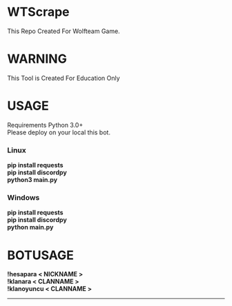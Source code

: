 
# WTScrape
This Repo Created For Wolfteam Game.
# WARNING
This Tool is Created For Education Only
# USAGE
Requirements Python 3.0+ 
<br>
Please deploy on your local this bot.
<br>
<h3>Linux</h3>
<b>pip install requests</b>
<br>
<b>pip install discordpy</b>
<br>
<b>python3 main.py</b>
<br>
<h3>Windows</h3>
<b>pip install requests</b>
<br>
<b>pip install discordpy</b>
<br>
<b>python main.py</b>
<br>
<h1>BOTUSAGE</h1>
<b>!hesapara < NICKNAME ></b>
<br>
<b>!klanara < CLANNAME ></b>
<br>
<b>!klanoyuncu < CLANNAME ></b>
<hr>
